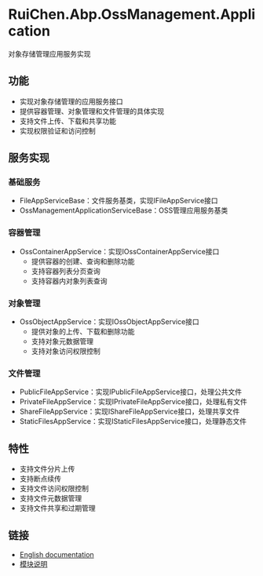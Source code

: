 # RuiChen.Abp.OssManagement.Application

对象存储管理应用服务实现

## 功能

* 实现对象存储管理的应用服务接口
* 提供容器管理、对象管理和文件管理的具体实现
* 支持文件上传、下载和共享功能
* 实现权限验证和访问控制

## 服务实现

### 基础服务
* FileAppServiceBase：文件服务基类，实现IFileAppService接口
* OssManagementApplicationServiceBase：OSS管理应用服务基类

### 容器管理
* OssContainerAppService：实现IOssContainerAppService接口
  * 提供容器的创建、查询和删除功能
  * 支持容器列表分页查询
  * 支持容器内对象列表查询

### 对象管理
* OssObjectAppService：实现IOssObjectAppService接口
  * 提供对象的上传、下载和删除功能
  * 支持对象元数据管理
  * 支持对象访问权限控制

### 文件管理
* PublicFileAppService：实现IPublicFileAppService接口，处理公共文件
* PrivateFileAppService：实现IPrivateFileAppService接口，处理私有文件
* ShareFileAppService：实现IShareFileAppService接口，处理共享文件
* StaticFilesAppService：实现IStaticFilesAppService接口，处理静态文件

## 特性

* 支持文件分片上传
* 支持断点续传
* 支持文件访问权限控制
* 支持文件元数据管理
* 支持文件共享和过期管理

## 链接

* [English documentation](./README.EN.md)
* [模块说明](../README.md)
